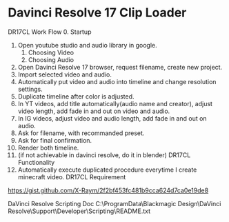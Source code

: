 # Davinci Resolve 17 Clip Loader

DR17CL Work Flow
0. Startup
1. Open youtube studio and audio library in google.
   1. Choosing Video
   2. Choosing Audio
2. Open Davinci Resolve 17 browser, request filename, create new project.
3. Import selected video and audio.
4. Automatically put video and audio into timeline and change resolution settings.
5. Duplicate timeline after color is adjusted.
6. In YT videos, add title automatically(audio name and creator), adjust video length, add fade in and out on video and audio.
7. In IG videos, adjust video and audio length, add fade in and out on audio.
8. Ask for filename, with recommanded preset.
9.  Ask for final confirmation.
10. Render both timeline.
11. (if not achievable in davinci resolve, do it in blender)
DR17CL Functionality
1. Automatically execute duplicated procedure everytime I create minecraft video.
DR17CL Requirement

https://gist.github.com/X-Raym/2f2bf453fc481b9cca624d7ca0e19de8

DaVinci Resolve Scripting Doc
C:\ProgramData\Blackmagic Design\DaVinci Resolve\Support\Developer\Scripting\README.txt